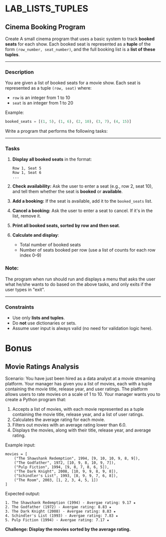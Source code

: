 # LAB_LISTS_TUPLES

## Cinema Booking Program
Create A small cinema program that uses a basic system to track **booked seats** for each show. Each booked seat is represented as a **tuple** of the form `(row_number, seat_number)`, and the full booking list is a **list of these tuples**.

---

### **Description**

You are given a list of booked seats for a movie show. Each seat is represented as a tuple `(row, seat)` where:

* `row` is an integer from 1 to 10
* `seat` is an integer from 1 to 20

Example:

```python
booked_seats = [(1, 5), (1, 6), (2, 10), (3, 7), (4, 15)]
```

Write a program that performs the following tasks:

---

### **Tasks**

1. **Display all booked seats** in the format:

   ```
   Row 1, Seat 5  
   Row 1, Seat 6  
   ...
   ```

2. **Check availability:** Ask the user to enter a seat (e.g., row 2, seat 10), and tell them whether the seat is **booked** or **available**.

3. **Add a booking:** If the seat is available, add it to the `booked_seats` list.

4. **Cancel a booking:** Ask the user to enter a seat to cancel. If it's in the list, remove it.

5. **Print all booked seats, sorted by row and then seat**.

6. **Calculate and display**:

   * Total number of booked seats
   * Number of seats booked per row (use a list of counts for each row index 0–9)

### Note:
The program when run should run and displays a menu that asks the user what he/she wants to do based on the above tasks, and only exits if the user types in "exit".

---

### **Constraints**

* Use only **lists and tuples**.
* Do **not** use dictionaries or sets.
* Assume user input is always valid (no need for validation logic here).


# Bonus

## Movie Ratings Analysis

Scenario:
You have just been hired as a data analyst at a movie streaming platform. Your manager has given you a list of movies, each with a tuple containing the movie title, release year, and user ratings. The platform allows users to rate movies on a scale of 1 to 10. Your manager wants you to create a Python program that:

1. Accepts a list of movies, with each movie represented as a tuple containing the movie title, release year, and a list of user ratings.
2. Calculates the average rating for each movie.
3. Filters out movies with an average rating lower than 6.0.
5. Displays the  movies, along with their title, release year, and average rating.

Example input:
```
movies = [
    ("The Shawshank Redemption", 1994, [9, 10, 10, 9, 8, 9]),
    ("The Godfather", 1972, [10, 9, 8, 10, 9, 7]),
    ("Pulp Fiction", 1994, [9, 8, 7, 8, 6, 5]),
    ("The Dark Knight", 2008, [10, 9, 9, 8, 9, 8]),
    ("Schindler's List", 1993, [8, 9, 9, 7, 6, 8]),
    ("The Room", 2003, [1, 2, 3, 4, 5, 1])
]
```

Expected output:
```
1. The Shawshank Redemption (1994) - Avergae rating: 9.17 ★
2. The Godfather (1972) - Avergae rating: 8.83 ★
3. The Dark Knight (2008) - Avergae rating: 8.83 ★
4. Schindler's List (1993) - Avergae rating: 7.83 ★
5. Pulp Fiction (1994) - Avergae rating: 7.17 ★
```

**Challenge: Display the movies sorted by the average rating.**
